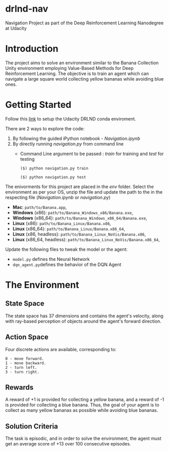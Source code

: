 # drlnd-nav
Navigation Project as part of the Deep Reinforcement Learning Nanodegree at Udacity

# Introduction
The project aims to solve an environment similar to the Banana Collection Unity environment employing Value-Based Methods for Deep Reinforcement Learning. The objective is to train an agent which can navigate a large square world collecting yellow bananas while avoiding blue ones.

# Getting Started
Follow this [link](https://github.com/udacity/deep-reinforcement-learning#dependencies) to setup the Udacity DRLND conda enviroment.

There are 2 ways to explore the code:
1. By following the guided iPython notebook - _Navigation.ipynb_
2. By directly running _navigation.py_ from command line
   * Command Line argument to be passed : _train_ for training and _test_ for testing
   
       `($) python navigation.py train`
   
       `($) python navigation.py test`
   
The enivorments for this project are placed in the _env_ folder. Select the environment as per your OS, unzip the file and update the path to the in the respecting file (_Navigation.ipynb_ or _navigation.py_)    

- **Mac**: `path/to/Banana.app`,
- **Windows** (x86): `path/to/Banana_Windows_x86/Banana.exe`,
- **Windows** (x86_64): `path/to/Banana_Windows_x86_64/Banana.exe`,
- **Linux** (x86): `path/to/Banana_Linux/Banana.x86`,
- **Linux** (x86_64): `path/to/Banana_Linux/Banana.x86_64`,
- **Linux** (x86, headless): `path/to/Banana_Linux_NoVis/Banana.x86`,
- **Linux** (x86_64, headless): `path/to/Banana_Linux_NoVis/Banana.x86_64`,

Update the following files to tweak the model or the agent:
- `model.py` defines the Neural Network
- `dqn_agent.py`defines the behavior of the DQN Agent

# The Environment
## State Space
The state space has 37 dimensions and contains the agent's velocity, along with ray-based perception of objects around the agent's forward direction.

## Action Space
Four discrete actions are available, corresponding to:
```
0 - move forward.
1 - move backward.
2 - turn left.
3 - turn right.
```

## Rewards
A reward of +1 is provided for collecting a yellow banana, and a reward of -1 is provided for collecting a blue banana. Thus, the goal of your agent is to collect as many yellow bananas as possible while avoiding blue bananas.

## Solution Criteria
The task is episodic, and in order to solve the environment, the agent must get an average score of +13 over 100 consecutive episodes.
